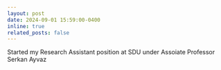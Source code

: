 ```yaml
---
layout: post
date: 2024-09-01 15:59:00-0400
inline: true
related_posts: false
---
```


Started my Research Assistant position at SDU under Assoiate Professor Serkan Ayvaz 
